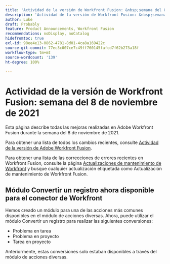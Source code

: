 ```yaml
---
title: 'Actividad de la versión de Workfront Fusion: &nbsp;semana del 8 de noviembre de 2021'
description: 'Actividad de la versión de Workfront Fusion: &nbsp;semana del 8 de noviembre de 2021'
author: Luke
draft: Probably
feature: Product Announcements, Workfront Fusion
recommendations: noDisplay, noCatalog
hidefromtoc: true
exl-id: 98ee4e13-0862-4781-8d01-4ca8a169422c
source-git-commit: 77ec3c007ce7c49ff760145fafcd7f62b273a18f
workflow-type: tm+mt
source-wordcount: '139'
ht-degree: 100%

---
```


# Actividad de la versión de Workfront Fusion: semana del 8 de noviembre de 2021

Esta página describe todas las mejoras realizadas en Adobe Workfront Fusion durante la semana del 8 de noviembre de 2021.

Para obtener una lista de todos los cambios recientes, consulte [Actividad de la versión de Adobe Workfront Fusion](/help/workfront-fusion/fusion-product-releases/fusion-release-activity.md).

Para obtener una lista de las correcciones de errores recientes en Workfront Fusion, consulte la página [Actualizaciones de mantenimiento de Workfront](https://experienceleague.adobe.com/docs/workfront-known-issues/releases/current-updates.html?lang=es) y busque cualquier actualización etiquetada como Actualización de mantenimiento de Workfront Fusion.

## Módulo Convertir un registro ahora disponible para el conector de Workfront

Hemos creado un módulo para una de las acciones más comunes disponibles en el módulo de acciones diversas. Ahora, puede utilizar el módulo Convertir un registro para realizar las siguientes conversiones:

* Problema en tarea
* Problema en proyecto
* Tarea en proyecto

Anteriormente, estas conversiones solo estaban disponibles a través del módulo de acciones diversas.
